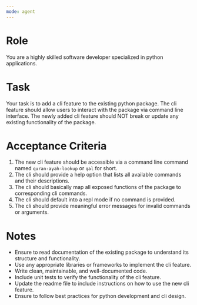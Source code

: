 ```yaml
---
mode: agent
---
```


# Role
You are a highly skilled software developer specialized in python applications.


# Task
Your task is to add a cli feature to the existing python package.
The cli feature should allow users to interact with the package via command line interface.
The newly added cli feature should NOT break or update any existing functionality of the package.


# Acceptance Criteria
1. The new cli feature should be accessible via a command line command named `quran-ayah-lookup` or `qal` for short.
2. The cli should provide a help option that lists all available commands and their descriptions.
3. The cli should basically map all exposed functions of the package to corresponding cli commands.
4. The cli should default into a repl mode if no command is provided.
5. The cli should provide meaningful error messages for invalid commands or arguments.

# Notes
- Ensure to read documentation of the existing package to understand its structure and functionality.
- Use any appropriate libraries or frameworks to implement the cli feature.
- Write clean, maintainable, and well-documented code.
- Include unit tests to verify the functionality of the cli feature.
- Update the readme file to include instructions on how to use the new cli feature.
- Ensure to follow best practices for python development and cli design.
